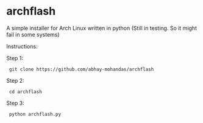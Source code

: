 # archflash
A simple installer for Arch Linux written in python
(Still in testing. So it might fail in some systems)

Instructions:


Step 1:

     git clone https://github.com/abhay-mohandas/archflash
   
Step 2:

     cd archflash

Step 3:

     python archflash.py
  
  
